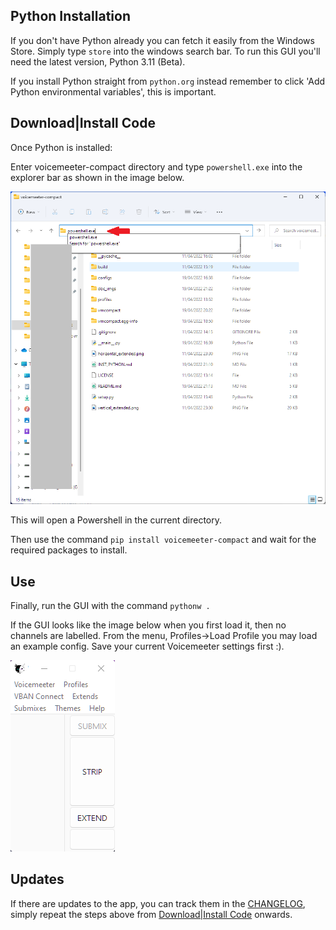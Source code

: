 ## Python Installation

If you don't have Python already you can fetch it easily from the Windows Store. Simply type `store` into the windows search bar. To run this GUI you'll need the latest version, Python 3.11 (Beta).

If you install Python straight from `python.org` instead remember to click 'Add Python environmental variables', this is important.

## Download|Install Code

Once Python is installed:

Enter voicemeeter-compact directory and type `powershell.exe` into the explorer bar as shown in the image below.

![Image of PS in Explorer](./doc_imgs/powershellinexplorerbar.png)

This will open a Powershell in the current directory.

Then use the command `pip install voicemeeter-compact` and wait for the required packages to install.

## Use

Finally, run the GUI with the command `pythonw .`

If the GUI looks like the image below when you first load it, then no channels are labelled. From the menu, Profiles->Load Profile you may load an example config. Save your current Voicemeeter settings first :).

![Image of no labels example](./doc_imgs/nolabels.png)

## Updates

If there are updates to the app, you can track them in the [CHANGELOG](CHANGELOG.md), simply repeat the
steps above from [Download|Install Code](https://github.com/onyx-and-iris/voicemeeter-compact/blob/main/INSTALLATION.md#downloadinstall-code) onwards.

